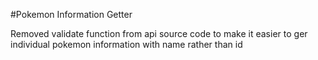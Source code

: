 #Pokemon Information Getter

Removed validate function from api source code to make it easier to ger individual pokemon information with name rather than id
